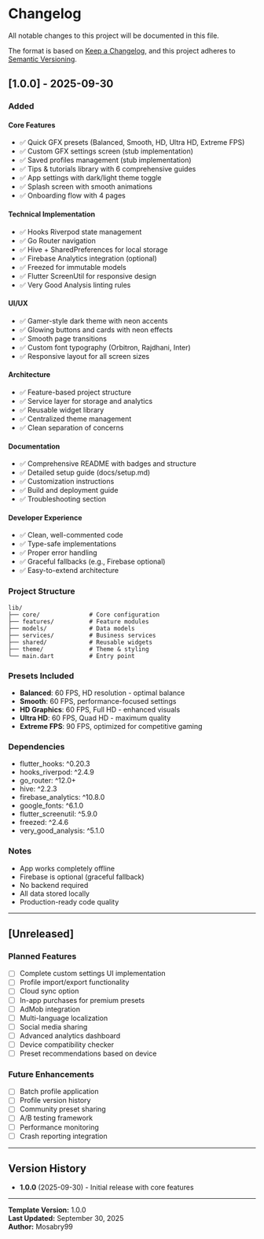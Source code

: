 # Changelog

All notable changes to this project will be documented in this file.

The format is based on [Keep a Changelog](https://keepachangelog.com/en/1.0.0/),
and this project adheres to [Semantic Versioning](https://semver.org/spec/v2.0.0.html).

## [1.0.0] - 2025-09-30

### Added

#### Core Features
- ✅ Quick GFX presets (Balanced, Smooth, HD, Ultra HD, Extreme FPS)
- ✅ Custom GFX settings screen (stub implementation)
- ✅ Saved profiles management (stub implementation)
- ✅ Tips & tutorials library with 6 comprehensive guides
- ✅ App settings with dark/light theme toggle
- ✅ Splash screen with smooth animations
- ✅ Onboarding flow with 4 pages

#### Technical Implementation
- ✅ Hooks Riverpod state management
- ✅ Go Router navigation
- ✅ Hive + SharedPreferences for local storage
- ✅ Firebase Analytics integration (optional)
- ✅ Freezed for immutable models
- ✅ Flutter ScreenUtil for responsive design
- ✅ Very Good Analysis linting rules

#### UI/UX
- ✅ Gamer-style dark theme with neon accents
- ✅ Glowing buttons and cards with neon effects
- ✅ Smooth page transitions
- ✅ Custom font typography (Orbitron, Rajdhani, Inter)
- ✅ Responsive layout for all screen sizes

#### Architecture
- ✅ Feature-based project structure
- ✅ Service layer for storage and analytics
- ✅ Reusable widget library
- ✅ Centralized theme management
- ✅ Clean separation of concerns

#### Documentation
- ✅ Comprehensive README with badges and structure
- ✅ Detailed setup guide (docs/setup.md)
- ✅ Customization instructions
- ✅ Build and deployment guide
- ✅ Troubleshooting section

#### Developer Experience
- ✅ Clean, well-commented code
- ✅ Type-safe implementations
- ✅ Proper error handling
- ✅ Graceful fallbacks (e.g., Firebase optional)
- ✅ Easy-to-extend architecture

### Project Structure
```
lib/
├── core/              # Core configuration
├── features/          # Feature modules
├── models/            # Data models
├── services/          # Business services
├── shared/            # Reusable widgets
├── theme/             # Theme & styling
└── main.dart          # Entry point
```

### Presets Included
- **Balanced**: 60 FPS, HD resolution - optimal balance
- **Smooth**: 60 FPS, performance-focused settings
- **HD Graphics**: 60 FPS, Full HD - enhanced visuals
- **Ultra HD**: 60 FPS, Quad HD - maximum quality
- **Extreme FPS**: 90 FPS, optimized for competitive gaming

### Dependencies
- flutter_hooks: ^0.20.3
- hooks_riverpod: ^2.4.9
- go_router: ^12.0+
- hive: ^2.2.3
- firebase_analytics: ^10.8.0
- google_fonts: ^6.1.0
- flutter_screenutil: ^5.9.0
- freezed: ^2.4.6
- very_good_analysis: ^5.1.0

### Notes
- App works completely offline
- Firebase is optional (graceful fallback)
- No backend required
- All data stored locally
- Production-ready code quality

---

## [Unreleased]

### Planned Features
- [ ] Complete custom settings UI implementation
- [ ] Profile import/export functionality
- [ ] Cloud sync option
- [ ] In-app purchases for premium presets
- [ ] AdMob integration
- [ ] Multi-language localization
- [ ] Social media sharing
- [ ] Advanced analytics dashboard
- [ ] Device compatibility checker
- [ ] Preset recommendations based on device

### Future Enhancements
- [ ] Batch profile application
- [ ] Profile version history
- [ ] Community preset sharing
- [ ] A/B testing framework
- [ ] Performance monitoring
- [ ] Crash reporting integration

---

## Version History

- **1.0.0** (2025-09-30) - Initial release with core features

---

**Template Version:** 1.0.0  
**Last Updated:** September 30, 2025  
**Author:** Mosabry99
